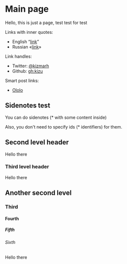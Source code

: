 # Main page

Hello, this is just a page, test test for test

Links with inner quotes:

- English “[link](#x)”
- Russian «[link](#x)»

Link handles:

- Twitter: [@kizmarh](@kizmarh)
- Github: [gh:kizu](gh:kizu)

Smart post links:

- [Ololo](:ololo-lolo_lolo)

## Sidenotes test

You can do <sidenote id="hello">sidenotes (* with some content inside)</sidenote>

Also, you don't need to specify <sidenote>ids (* identifiers)</sidenote> for them.

## Second level header

Hello there

### Third level header

Hello there

## Another second level

### Third

#### Fourth

##### Fifth

###### Sixth

Hello there
